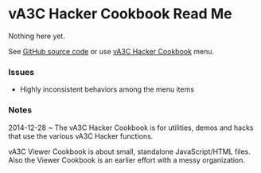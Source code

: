 vA3C Hacker Cookbook Read Me
===

Nothing here yet.

See <a href=https://github.com/va3c/viewer/tree/gh-pages/va3c-hacker target=_top title="View files with GitHub" >
GitHub source code</a> or use 
[vA3C Hacker Cookbook](va3c-hacker-cookbook-viewer-r1.html) menu.


### Issues

* Highly inconsistent behaviors among the menu items

### Notes
2014-12-28 ~ 
The vA3C Hacker Cookbook is for utilities, demos and hacks that use the various vA3C Hacker functions.

vA3C Viewer Cookbook is about small, standalone JavaScript/HTML files. Also the Viewer Cookbook is an earlier effort with a messy organization.




